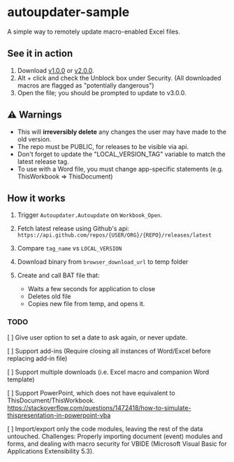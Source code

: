 # autoupdater-sample

A simple way to remotely update macro-enabled Excel files.

## See it in action

1. Download [v1.0.0](https://github.com/vbamacros/autoupdater-sample/releases/download/v1.0.0/autoupdater-sample.xlsm) or [v2.0.0](https://github.com/vbamacros/autoupdater-sample/releases/download/v2.0.0/autoupdater-sample.xlsm).
2. Alt + click and check the Unblock box under Security. (All downloaded macros are flagged as "potentially dangerous")
3. Open the file; you should be prompted to update to v3.0.0.

## ⚠️ Warnings

- This will **irreversibly delete** any changes the user may have made to the old version.
- The repo must be PUBLIC, for releases to be visible via api.
- Don't forget to update the "LOCAL_VERSION_TAG" variable to match the latest release tag.
- To use with a Word file, you must change app-specific statements (e.g. ThisWorkbook => ThisDocument)

## How it works

1. Trigger `Autoupdater.Autoupdate` on `Workbook_Open`.
2. Fetch latest release using Github's api:
   `https://api.github.com/repos/{USER/ORG}/{REPO}/releases/latest`

3. Compare `tag_name` vs `LOCAL_VERSION`
4. Download binary from `browser_download_url` to temp folder
5. Create and call BAT file that:
   - Waits a few seconds for application to close
   - Deletes old file
   - Copies new file from temp, and opens it.

### TODO

[ ] Give user option to set a date to ask again, or never update.

[ ] Support add-ins (Require closing all instances of Word/Excel before replacing add-in file)

[ ] Support multiple downloads (i.e. Excel macro and companion Word template)

[ ] Support PowerPoint, which does not have equivalent to ThisDocument/ThisWorkbook.
https://stackoverflow.com/questions/1472418/how-to-simulate-thispresentation-in-powerpoint-vba

[ ] Import/export only the code modules, leaving the rest of the data untouched. Challenges: Properly importing document (event) modules and forms, and dealing with macro security for VBIDE (Microsoft Visual Basic for Applications Extensibility 5.3).
